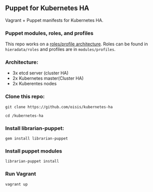 ## Puppet for Kubernetes HA

Vagrant + Puppet manifests for Kubernetes HA.

### Puppet modules, roles, and profiles
This repo works on a [roles/profile architecture](https://puppetlabs.com/presentations/designing-puppet-rolesprofiles-pattern).
Roles can be found in `hieradata/roles` and profiles are in `modules/profiles`.

### Architecture:
- 3x etcd server (cluster HA)
- 2x Kubernetes master(Cluster HA)
- 2x Kuberentes nodes

### Clone this repo:
```git clone https://github.com/oisis/kubernetes-ha```

```cd /kubernetes-ha```

### Install librarian-puppet:
```gem install librarian-puppet```

### Install puppet modules
```librarian-puppet install```

### Run Vagrant
```vagrant up```
